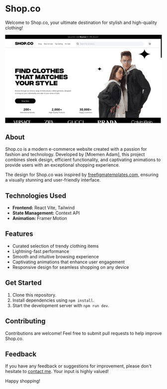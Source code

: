 # Shop.co

Welcome to Shop.co, your ultimate destination for stylish and high-quality clothing! 

[![Shop.co](main.png)](chop-co.netlify.app)

## About

Shop.co is a modern e-commerce website created with a passion for fashion and technology. Developed by [Moemen Adam], this project combines sleek design, efficient functionality, and captivating animations to provide users with an exceptional shopping experience.

The design for Shop.co was inspired by [freefigmatemplates.com](https://www.freefigmatemplates.com), ensuring a visually stunning and user-friendly interface.

## Technologies Used

- **Frontend:** React Vite, Tailwind
- **State Management:** Context API
- **Animation:** Framer Motion

## Features

- Curated selection of trendy clothing items
- Lightning-fast performance
- Smooth and intuitive browsing experience
- Captivating animations that enhance user engagement
- Responsive design for seamless shopping on any device

## Get Started

1. Clone this repository.
2. Install dependencies using `npm install`.
3. Start the development server with `npm run dev`.

## Contributing

Contributions are welcome! Feel free to submit pull requests to help improve Shop.co.

## Feedback

If you have any feedback or suggestions for improvement, please don't hesitate to [contact me](mailto:mmuummnna@gmail.com). Your input is highly valued!

Happy shopping!

